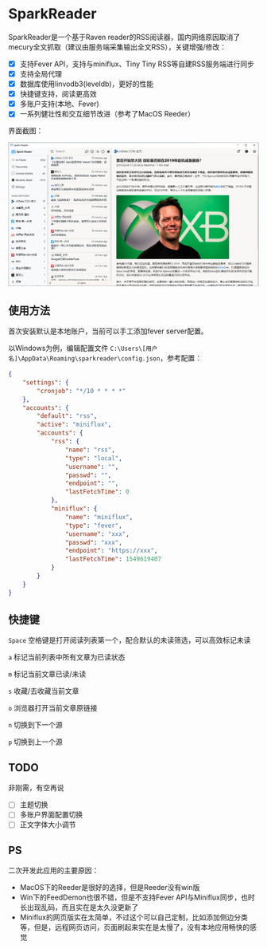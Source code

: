 # SparkReader

SparkReader是一个基于Raven reader的RSS阅读器，国内网络原因取消了mecury全文抓取（建议由服务端采集输出全文RSS），关键增强/修改：

- [x] 支持Fever API，支持与miniflux、Tiny Tiny RSS等自建RSS服务端进行同步
- [x] 支持全局代理
- [x] 数据库使用linvodb3(leveldb)，更好的性能
- [x] 快捷键支持，阅读更高效
- [x] 多账户支持(本地、Fever)
- [x] 一系列健壮性和交互细节改进（参考了MacOS Reeder）

界面截图：

![SparkReader-screenshot](./.img/SparkReader-screenshot.png)

## 使用方法

首次安装默认是本地账户，当前可以手工添加fever server配置。

以Windows为例，编辑配置文件 `C:\Users\[用户名]\AppData\Roaming\sparkreader\config.json`，参考配置：

```json
{
	"settings": {
		"cronjob": "*/10 * * * *"
	},
	"accounts": {
		"default": "rss",
		"active": "miniflux",
		"accounts": {
			"rss": {
				"name": "rss",
				"type": "local",
				"username": "",
				"passwd": "",
				"endpoint": "",
				"lastFetchTime": 0
			},
			"miniflux": {
				"name": "miniflux",
				"type": "fever",
				"username": "xxx",
				"passwd": "xxx",
				"endpoint": "https://xxx",
				"lastFetchTime": 1549619407
			}
		}
	}
}
```

## 快捷键

`Space` 空格键是打开阅读列表第一个，配合默认的未读筛选，可以高效标记未读

`a` 标记当前列表中所有文章为已读状态

`m` 标记当前文章已读/未读

`s` 收藏/去收藏当前文章

`o` 浏览器打开当前文章原链接

`n` 切换到下一个源

`p` 切换到上一个源

## TODO

非刚需，有空再说

- [ ] 主题切换
- [ ] 多账户界面配置切换
- [ ] 正文字体大小调节

## PS

二次开发此应用的主要原因：

- MacOS下的Reeder是很好的选择，但是Reeder没有win版
- Win下的FeedDemon也很不错，但是不支持Fever API与Miniflux同步，也时长出现乱码，而且实在是太久没更新了
- Miniflux的网页版实在太简单，不过这个可以自己定制，比如添加侧边分类等，但是，远程网页访问，页面刷起来实在是太慢了，没有本地应用畅快的感觉